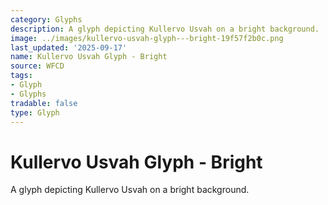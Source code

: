 ```yaml
---
category: Glyphs
description: A glyph depicting Kullervo Usvah on a bright background.
image: ../images/kullervo-usvah-glyph---bright-19f57f2b0c.png
last_updated: '2025-09-17'
name: Kullervo Usvah Glyph - Bright
source: WFCD
tags:
- Glyph
- Glyphs
tradable: false
type: Glyph
---
```


# Kullervo Usvah Glyph - Bright

A glyph depicting Kullervo Usvah on a bright background.

